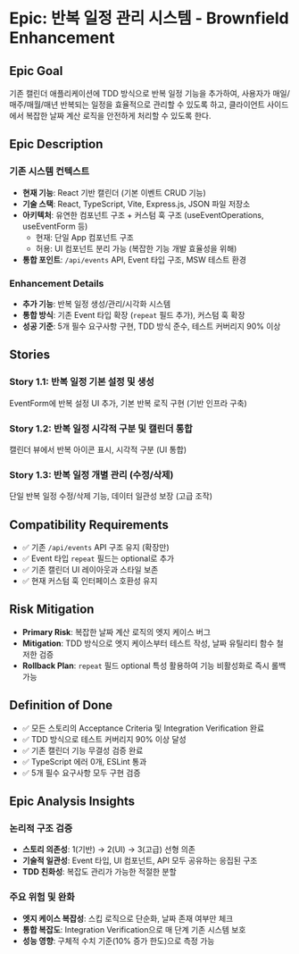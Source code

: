 # Epic: 반복 일정 관리 시스템 - Brownfield Enhancement

## Epic Goal

기존 캘린더 애플리케이션에 TDD 방식으로 반복 일정 기능을 추가하여, 사용자가 매일/매주/매월/매년 반복되는 일정을 효율적으로 관리할 수 있도록 하고, 클라이언트 사이드에서 복잡한 날짜 계산 로직을 안전하게 처리할 수 있도록 한다.

## Epic Description

### 기존 시스템 컨텍스트
- **현재 기능**: React 기반 캘린더 (기본 이벤트 CRUD 기능)
- **기술 스택**: React, TypeScript, Vite, Express.js, JSON 파일 저장소
- **아키텍처**: 유연한 컴포넌트 구조 + 커스텀 훅 구조 (useEventOperations, useEventForm 등)
  - 현재: 단일 App 컴포넌트 구조
  - 허용: UI 컴포넌트 분리 가능 (복잡한 기능 개발 효율성을 위해)
- **통합 포인트**: `/api/events` API, Event 타입 구조, MSW 테스트 환경

### Enhancement Details
- **추가 기능**: 반복 일정 생성/관리/시각화 시스템
- **통합 방식**: 기존 Event 타입 확장 (`repeat` 필드 추가), 커스텀 훅 확장
- **성공 기준**: 5개 필수 요구사항 구현, TDD 방식 준수, 테스트 커버리지 90% 이상

## Stories

### Story 1.1: 반복 일정 기본 설정 및 생성
EventForm에 반복 설정 UI 추가, 기본 반복 로직 구현 (기반 인프라 구축)

### Story 1.2: 반복 일정 시각적 구분 및 캘린더 통합  
캘린더 뷰에서 반복 아이콘 표시, 시각적 구분 (UI 통합)

### Story 1.3: 반복 일정 개별 관리 (수정/삭제)
단일 반복 일정 수정/삭제 기능, 데이터 일관성 보장 (고급 조작)

## Compatibility Requirements
- ✅ 기존 `/api/events` API 구조 유지 (확장만)
- ✅ Event 타입 `repeat` 필드는 optional로 추가  
- ✅ 기존 캘린더 UI 레이아웃과 스타일 보존
- ✅ 현재 커스텀 훅 인터페이스 호환성 유지

## Risk Mitigation
- **Primary Risk**: 복잡한 날짜 계산 로직의 엣지 케이스 버그
- **Mitigation**: TDD 방식으로 엣지 케이스부터 테스트 작성, 날짜 유틸리티 함수 철저한 검증
- **Rollback Plan**: `repeat` 필드 optional 특성 활용하여 기능 비활성화로 즉시 롤백 가능

## Definition of Done
- ✅ 모든 스토리의 Acceptance Criteria 및 Integration Verification 완료
- ✅ TDD 방식으로 테스트 커버리지 90% 이상 달성
- ✅ 기존 캘린더 기능 무결성 검증 완료
- ✅ TypeScript 에러 0개, ESLint 통과
- ✅ 5개 필수 요구사항 모두 구현 검증

## Epic Analysis Insights

### 논리적 구조 검증
- **스토리 의존성**: 1(기반) → 2(UI) → 3(고급) 선형 의존
- **기술적 일관성**: Event 타입, UI 컴포넌트, API 모두 공유하는 응집된 구조
- **TDD 친화성**: 복잡도 관리가 가능한 적절한 분할

### 주요 위험 및 완화
- **엣지 케이스 복잡성**: 스킵 로직으로 단순화, 날짜 존재 여부만 체크
- **통합 복잡도**: Integration Verification으로 매 단계 기존 시스템 보호
- **성능 영향**: 구체적 수치 기준(10% 증가 한도)으로 측정 가능